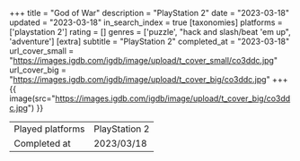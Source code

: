 +++
title = "God of War"
description = "PlayStation 2"
date = "2023-03-18"
updated = "2023-03-18"
in_search_index = true
[taxonomies]
platforms = ['playstation 2']
rating = []
genres = ['puzzle', "hack and slash/beat 'em up", 'adventure']
[extra]
subtitle = "PlayStation 2"
completed_at = "2023-03-18"
url_cover_small = "https://images.igdb.com/igdb/image/upload/t_cover_small/co3ddc.jpg"
url_cover_big = "https://images.igdb.com/igdb/image/upload/t_cover_big/co3ddc.jpg"
+++
{{ image(src="https://images.igdb.com/igdb/image/upload/t_cover_big/co3ddc.jpg") }}

|              |            |
| ------------ | ---------- |
| Played platforms    | PlayStation 2 |
| Completed at | 2023/03/18 |

